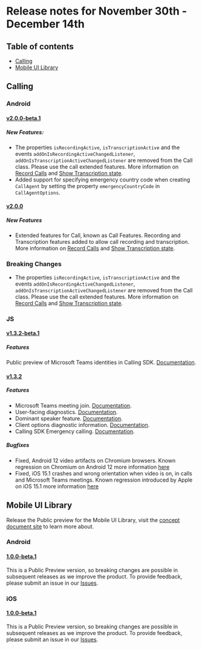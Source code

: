 # Release notes for November 30th - December 14th

## Table of contents
* [Calling](#calling)
* [Mobile UI Library](#mobile-ui-library)

## Calling

### Android

#### [v2.0.0-beta.1](https://github.com/Azure/Communication/blob/master/releasenotes/acs-calling-android-sdk-release-notes.md#v200-beta1-2021-12-06)

##### New Features:
- The properties `isRecordingActive`, `isTranscriptionActive` and the events `addOnIsRecordingActiveChangedListener`, `addOnIsTranscriptionActiveChangedListener` are removed from the Call class. Please use the call extended features. More information on [Record Calls](https://docs.microsoft.com/en-us/azure/communication-services/how-tos/calling-sdk/record-calls?pivots=platform-android#record-calls) and [Show Transcription state](https://docs.microsoft.com/en-us/azure/communication-services/how-tos/calling-sdk/call-transcription?pivots=platform-android).
- Added support for specifying emergency country code when creating `CallAgent` by setting the property `emergencyCountryCode` in `CallAgentOptions`.
 
#### [v2.0.0](https://github.com/Azure/Communication/blob/master/releasenotes/acs-calling-android-sdk-release-notes.md#v200-2021-12-13)

##### New Features
- Extended features for Call, known as Call Features. Recording and Transcription features added to allow call recording and transcription. More information on [Record Calls](https://docs.microsoft.com/en-us/azure/communication-services/how-tos/calling-sdk/record-calls?pivots=platform-android#record-calls) and [Show Transcription state](https://docs.microsoft.com/en-us/azure/communication-services/how-tos/calling-sdk/call-transcription?pivots=platform-android).

### Breaking Changes
- The properties `isRecordingActive`, `isTranscriptionActive` and the events `addOnIsRecordingActiveChangedListener`, `addOnIsTranscriptionActiveChangedListener` are removed from the Call class. Please use the call extended features. More information on [Record Calls](https://docs.microsoft.com/en-us/azure/communication-services/how-tos/calling-sdk/record-calls?pivots=platform-android#record-calls) and [Show Transcription state](https://docs.microsoft.com/en-us/azure/communication-services/how-tos/calling-sdk/call-transcription?pivots=platform-android).

### JS

#### [v1.3.2-beta.1](https://github.com/Azure/Communication/blob/master/releasenotes/acs-javascript-calling-library-release-notes.md#v132-beta1-2021-12-9)

##### Features
Public preview of Microsoft Teams identities in Calling SDK. [Documentation](https://docs.microsoft.com/en-us/azure/communication-services/concepts/interop/teams-user-calling).

#### [v1.3.2](https://github.com/Azure/Communication/blob/master/releasenotes/acs-javascript-calling-library-release-notes.md#v132-2021-12-9)

##### Features
- Microsoft Teams meeting join. [Documentation](https://docs.microsoft.com/en-us/azure/communication-services/concepts/join-teams-meeting).
- User-facing diagnostics. [Documentation](https://docs.microsoft.com/en-us/azure/communication-services/concepts/voice-video-calling/user-facing-diagnostics).
- Dominant speaker feature. [Documentation](https://docs.microsoft.com/en-us/azure/communication-services/how-tos/calling-sdk/dominant-speaker).
- Client options diagnostic information. [Documentation](https://docs.microsoft.com/en-us/javascript/api/azure-communication-services/@azure/communication-calling/diagnosticoptions?view=azure-communication-services-js).
- Calling SDK Emergency calling. [Documentation](https://docs.microsoft.com/azure/communication-services/concepts/telephony/emergency-calling-concept).

##### Bugfixes
- Fixed, Android 12 video artifacts on Chromium browsers. Known regression on Chromium on Android 12 more information [here](https://github.com/Azure/Communication/issues/412)
- Fixed, iOS 15.1 crashes and wrong orientation when video is on, in calls and Microsoft Teams meetings. Known regression introduced by Apple on iOS 15.1 more information [here](https://github.com/Azure/Communication/issues/413)

## Mobile UI Library

Release the Public preview for the Mobile UI Library, visit the [concept document site](https://docs.microsoft.com/en-us/azure/communication-services/concepts/ui-library/ui-library-overview) to learn more about.

### Android

#### [1.0.0-beta.1](https://github.com/Azure/communication-ui-library-android/blob/main/CHANGELOG.md#100-beta1-2021-12-08)

This is a Public Preview version, so breaking changes are possible in subsequent releases as we improve the product. To provide feedback, please submit an issue in our [Issues](https://github.com/Azure/communication-ui-library-android/issues).

### iOS

#### [1.0.0-beta.1](https://github.com/Azure/communication-ui-library-ios/blob/main/CHANGELOG.md#100-beta1-2021-12-09)

This is a Public Preview version, so breaking changes are possible in subsequent releases as we improve the product. To provide feedback, please submit an issue in our [Issues](https://github.com/Azure/communication-ui-library-ios/issues).
